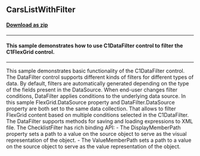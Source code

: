 ## CarsListWithFilter
#### [Download as zip](https://minhaskamal.github.io/DownGit/#/home?url=https://github.com/GrapeCity/ComponentOne-WinForms-Samples/tree/master/NetFramework\DataFilter\CS\CarsListWithFilter)
____
#### This sample demonstrates how to use C1DataFilter control to filter the C1FlexGrid control. 
____
This sample demonstrates basic functionality of the C1DataFilter control. The DataFilter control supports different kinds of filters for different types of data. By default, filters are automatically generated depending on the type of the fields present in the DataSource. When end-user changes filter conditions, DataFilter applies conditions to the underlying data source. In this sample FlexGrid.DataSource property and DataFilter.DataSource property are both set to the same data collection. That allows to filter FlexGrid content based on multiple conditions selected in the C1DataFilter. The DataFilter supports methods for saving and loading expressions to XML file. The ChecklistFilter has rich binding API: - The DisplayMemberPath property sets a path to a value on the source object to serve as the visual representation of the object. - The ValueMemberPath sets a path to a value on the source object to serve as the value representation of the object. 
